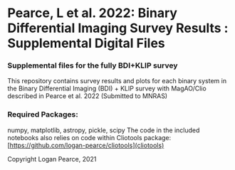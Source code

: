 # Pearce, L et al. 2022: Binary Differential Imaging Survey Results : Supplemental Digital Files
### Supplemental files for the fully BDI+KLIP survey

This repository contains survey results and plots for each binary system in the Binary Differential Imaging (BDI) + KLIP survey with MagAO/Clio described in Pearce et al. 2022 (Submitted to MNRAS)

### Required Packages:
numpy, matplotlib, astropy, pickle, scipy
The code in the included notebooks also relies on code within Cliotools package: [https://github.com/logan-pearce/cliotools](cliotools)

Copyright Logan Pearce, 2021
